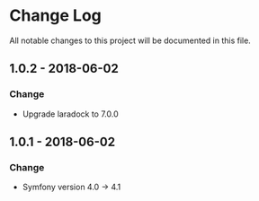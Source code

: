 # Change Log
All notable changes to this project will be documented in this file.

## 1.0.2 - 2018-06-02
### Change
- Upgrade laradock to 7.0.0

## 1.0.1 - 2018-06-02
### Change
- Symfony version 4.0 -> 4.1
